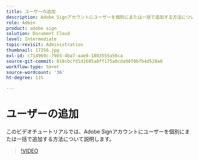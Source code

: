 ```yaml
---
title: ユーザーの追加
description: Adobe Signアカウントにユーザーを個別にまたは一括で追加する方法について説明します
role: Admin
product: adobe sign
solution: Document Cloud
level: Intermediate
topic-revisit: Administration
thumbnail: 17356.jpg
exl-id: c714969c-79b5-4ba7-aae8-1803555a50ca
source-git-commit: 018cbcfd1d1605a8ff175a0cda98f0bfb4d528a8
workflow-type: tm+mt
source-wordcount: '36'
ht-degree: 11%

---
```


# ユーザーの追加

このビデオチュートリアルでは、Adobe Signアカウントにユーザーを個別にまたは一括で追加する方法について説明します。

>[!VIDEO](https://video.tv.adobe.com/v/17356?hidetitle=true)
